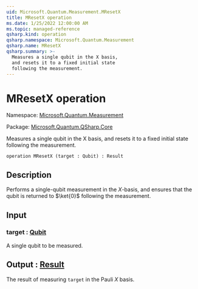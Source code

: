 ```yaml
---
uid: Microsoft.Quantum.Measurement.MResetX
title: MResetX operation
ms.date: 1/25/2022 12:00:00 AM
ms.topic: managed-reference
qsharp.kind: operation
qsharp.namespace: Microsoft.Quantum.Measurement
qsharp.name: MResetX
qsharp.summary: >-
  Measures a single qubit in the X basis,
  and resets it to a fixed initial state
  following the measurement.
---
```


# MResetX operation

Namespace: [Microsoft.Quantum.Measurement](xref:Microsoft.Quantum.Measurement)

Package: [Microsoft.Quantum.QSharp.Core](https://nuget.org/packages/Microsoft.Quantum.QSharp.Core)


Measures a single qubit in the X basis,and resets it to a fixed initial statefollowing the measurement.

```qsharp
operation MResetX (target : Qubit) : Result
```


## Description

Performs a single-qubit measurement in the $X$-basis,and ensures that the qubit is returned to $\ket{0}$following the measurement.

## Input

### target : [Qubit](xref:microsoft.quantum.qsharp.valueliterals#qubit-literals)

A single qubit to be measured.



## Output : [Result](xref:microsoft.quantum.qsharp.valueliterals#result-literal)

The result of measuring `target` in the Pauli $X$ basis.